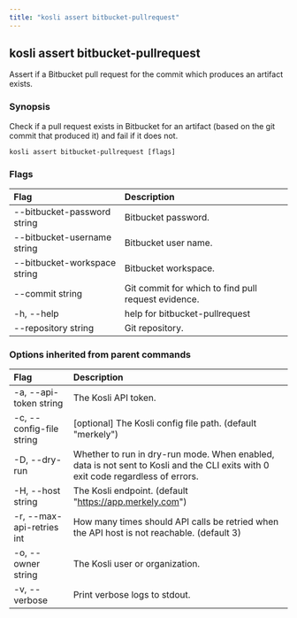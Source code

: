```yaml
---
title: "kosli assert bitbucket-pullrequest"
---
```


## kosli assert bitbucket-pullrequest

Assert if a Bitbucket pull request for the commit which produces an artifact exists.

### Synopsis


   Check if a pull request exists in Bitbucket for an artifact (based on the git commit that produced it) and fail if it does not. 

```shell
kosli assert bitbucket-pullrequest [flags]
```

### Flags
| Flag | Description |
| :--- | :--- |
|        --bitbucket-password string  |  Bitbucket password.  |
|        --bitbucket-username string  |  Bitbucket user name.  |
|        --bitbucket-workspace string  |  Bitbucket workspace.  |
|        --commit string  |  Git commit for which to find pull request evidence.  |
|    -h, --help  |  help for bitbucket-pullrequest  |
|        --repository string  |  Git repository.  |


### Options inherited from parent commands
| Flag | Description |
| :--- | :--- |
|    -a, --api-token string  |  The Kosli API token.  |
|    -c, --config-file string  |  [optional] The Kosli config file path. (default "merkely")  |
|    -D, --dry-run  |  Whether to run in dry-run mode. When enabled, data is not sent to Kosli and the CLI exits with 0 exit code regardless of errors.  |
|    -H, --host string  |  The Kosli endpoint. (default "https://app.merkely.com")  |
|    -r, --max-api-retries int  |  How many times should API calls be retried when the API host is not reachable. (default 3)  |
|    -o, --owner string  |  The Kosli user or organization.  |
|    -v, --verbose  |  Print verbose logs to stdout.  |


